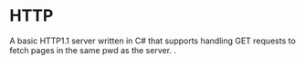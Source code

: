 # HTTP

A basic HTTP1.1 server written in C# that supports handling GET requests to fetch pages in the same pwd as the server.
.
